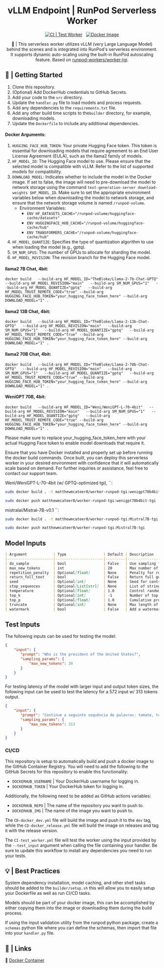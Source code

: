 <div align="center">

<h1>vLLM Endpoint | RunPod Serverless Worker</h1>

[![CI | Test Worker](https://github.com/matthew-mcateer/worker-runpod-tgi/actions/workflows/CI-test_worker.yml/badge.svg)](https://github.com/matthew-mcateer/worker-runpod-tgi/actions/workflows/CI-test_worker.yml)
&nbsp;
[![Docker Image](https://github.com/matthew-mcateer/worker-runpod-tgi/actions/workflows/CD-docker_dev.yml/badge.svg)](https://github.com/matthew-mcateer/worker-runpod-tgi/actions/workflows/CD-docker_dev.yml)

🚀 | This serverless worker utilizes vLLM (very Large Language Model) behind the scenes and is integrated into RunPod's serverless environment. It supports dynamic auto-scaling using the built-in RunPod autoscaling feature. Based on [runpod-workers/worker-tgi](https://github.com/runpod-workers/worker-tgi).
</div>

## 📖 | Getting Started

1. Clone this repository.
2. (Optional) Add DockerHub credentials to GitHub Secrets.
3. Add your code to the `src` directory.
4. Update the `handler.py` file to load models and process requests.
5. Add any dependencies to the `requirements.txt` file.
6. Add any other build time scripts to the`builder` directory, for example, downloading models.
7. Update the `Dockerfile` to include any additional dependencies.

#### Docker Arguments:
1. `HUGGING_FACE_HUB_TOKEN`: Your private Hugging Face token. This token is essential for downloading models that require agreement to an End User License Agreement (EULA), such as the llama2 family of models.
2. `HF_MODEL_ID`: The Hugging Face model to use. Please ensure that the selected model is compatible with vLLM. Refer to the list of supported models for compatibility.
3. `DOWNLOAD_MODEL`: Indicates whether to include the model in the Docker image. If set to false, the image will need to pre-download the model to network storage using the command `text-generation-server download-weights $HF_MODEL_ID`. Make sure to set the appropriate environment variables below when downloading the model to network storage, and ensure that the network storage volume is named `/runpod-volume`.
   - Environment Variables:
     - `ENV HF_DATASETS_CACHE="/runpod-volume/huggingface-cache/datasets"`
     - `ENV HUGGINGFACE_HUB_CACHE="/runpod-volume/huggingface-cache/hub"`
     - `ENV TRANSFORMERS_CACHE="/runpod-volume/huggingface-cache/hub"`
4. `HF_MODEL_QUANTIZE`: Specifies the type of quantization algorithm to use when loading the model (e.g., gptq).
5. `SM_NUM_GPUS`: The number of GPUs to allocate for sharding the model.
6. `HF_MODEL_REVISION`: The revision branch for the Hugging Face model.

#### llama2 7B Chat, 4bit:
`docker build   --build-arg HF_MODEL_ID="TheBloke/Llama-2-7b-Chat-GPTQ"   --build-arg HF_MODEL_REVISION="main"   --build-arg SM_NUM_GPUS="1"   --build-arg HF_MODEL_QUANTIZE="gptq"   --build-arg HF_MODEL_TRUST_REMOTE_CODE="true" --build-arg HUGGING_FACE_HUB_TOKEN="your_hugging_face_token_here" --build-arg DOWNLOAD_MODEL="1" .`

#### llama2 13B Chat, 4bit:
`docker build   --build-arg HF_MODEL_ID="TheBloke/Llama-2-13b-Chat-GPTQ"   --build-arg HF_MODEL_REVISION="main"   --build-arg SM_NUM_GPUS="1"   --build-arg HF_MODEL_QUANTIZE="gptq"   --build-arg HF_MODEL_TRUST_REMOTE_CODE="true" --build-arg HUGGING_FACE_HUB_TOKEN="your_hugging_face_token_here" --build-arg DOWNLOAD_MODEL="1" .`

#### llama2 70B Chat, 4bit:
`docker build   --build-arg HF_MODEL_ID="TheBloke/Llama-2-70b-Chat-GPTQ"   --build-arg HF_MODEL_REVISION="main"   --build-arg SM_NUM_GPUS="1"   --build-arg HF_MODEL_QUANTIZE="gptq"   --build-arg HF_MODEL_TRUST_REMOTE_CODE="true" --build-arg HUGGING_FACE_HUB_TOKEN="your_hugging_face_token_here" --build-arg DOWNLOAD_MODEL="1" .`

#### WeniGPT 70B, 4bit:
`docker build   --build-arg HF_MODEL_ID="Weni/WeniGPT-L-70-4bit"   --build-arg HF_MODEL_REVISION="main"   --build-arg SM_NUM_GPUS="1"   --build-arg HF_MODEL_QUANTIZE="gptq"   --build-arg HF_MODEL_TRUST_REMOTE_CODE="true" --build-arg HUGGING_FACE_HUB_TOKEN="your_hugging_face_token_here" --build-arg DOWNLOAD_MODEL="1" .`

Please make sure to replace your_hugging_face_token_here with your actual Hugging Face token to enable model downloads that require it.

Ensure that you have Docker installed and properly set up before running the docker build commands. Once built, you can deploy this serverless worker in your desired environment with confidence that it will automatically scale based on demand. For further inquiries or assistance, feel free to contact our support team.



Weni/WeniGPT-L-70-4bit (w/ GPTQ-optimized tgi), ``:
```bash
sudo docker build . -t matthewmcateer0/worker-runpod-tgi:wenigpt70b4bit-tgi --progress=plain --no-cache --platform linux/amd64 --build-arg HF_MODEL_ID="Weni/WeniGPT-L-70-4bit" --build-arg HF_MODEL_REVISION="main" --build-arg SM_NUM_GPUS="1" --build-arg HF_MODEL_QUANTIZE="gptq"   --build-arg HF_MODEL_TRUST_REMOTE_CODE="true" --build-arg HUGGING_FACE_HUB_TOKEN="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" --build-arg DOWNLOAD_MODEL="1"

sudo docker push matthewmcateer0/worker-runpod-tgi:wenigpt70b4bit-tgi
```

mistralai/Mistral-7B-v0.1 ``:
```bash
sudo docker build . -t matthewmcateer0/worker-runpod-tgi:Mistral7B-tgi --progress=plain --no-cache --platform linux/amd64 --build-arg HF_MODEL_ID="mistralai/Mistral-7B-v0.1" --build-arg HF_MODEL_REVISION="main" --build-arg SM_NUM_GPUS="1" --build-arg HF_MODEL_TRUST_REMOTE_CODE="true" --build-arg HUGGING_FACE_HUB_TOKEN="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" --build-arg DOWNLOAD_MODEL="1"

sudo docker push matthewmcateer0/worker-runpod-tgi:Mistral7B-tgi
```






## Model Inputs
```markdown
| Argument            | Type                 | Default | Description                                                                                          |
|---------------------|----------------------|---------|---------------------------------------------------|
| do_sample           | bool                 | False   | Use sampling for text generation.                                                                  |
| max_new_tokens      | int                  | 20      | Max number of new tokens to generate for each prompt.                                              |
| repetition_penalty  | Optional[float]      | None    | Penalty for repeating tokens in the generated text.                                               |
| return_full_text    | bool                 | False   | Return full generated text or just the top `n` sequences.                                          |
| seed                | Optional[int]        | None    | Seed for controlling randomness in text generation.                                                |
| stop_sequences      | Optional[List[str]]  | None    | List of strings that stop text generation when encountered.                                        |
| temperature         | Optional[float]      | 1.0     | Control randomness of sampling. Lower values make it more deterministic, higher values more random. |
| top_k               | Optional[int]        | -1      | Number of top tokens to consider. Set to -1 to consider all tokens.                                |
| top_p               | Optional[float]      | 1.0     | Cumulative probability of top tokens to consider (0 < p <= 1). Set to 1 to consider all tokens.     |
| truncate            | Optional[int]        | None    | Max length of generated text (number of tokens).                                                    |
| watermark           | bool                 | False   | Add a watermark to the generated text.                                                             |
```


## Test Inputs
The following inputs can be used for testing the model:
```json
{
    "input": {
       "prompt": "Who is the president of the United States?",
       "sampling_params": {
           "max_new_tokens": 30
       }
    }
}
```

For testing latency of the model with larger input and output token sizes, the following input can be used to test the latency for a 572 input w/ 313 tokens output.

```json
{
    "input": {
       "prompt": "Continue a seguinte sequência de palavras: tomate, tomate, tomate, tomate, tomate, tomate, tomate, tomate, tomate, tomate, tomate, tomate, tomate, tomate, tomate, tomate, tomate, tomate, tomate, tomate, tomate, tomate, tomate, tomate, tomate, tomate, tomate, tomate, tomate, tomate, tomate, tomate, tomate, tomate, tomate, tomate, tomate, tomate, tomate, tomate, tomate, tomate, tomate, tomate, tomate, tomate, tomate, tomate, tomate, tomate, tomate, tomate, tomate, tomate, tomate, tomate, tomate, tomate, tomate, tomate, tomate, tomate, tomate, tomate, tomate, tomate, tomate, tomate, tomate, tomate, tomate, tomate, tomate, tomate, tomate, tomate, tomate, tomate, tomate, tomate, tomate, tomate, tomate, tomate, tomate, tomate, tomate, tomate, tomate, tomate, tomate, tomate, tomate, tomate, tomate, tomate, tomate, tomate, tomate, tomate, tomate, tomate, tomate, tomate, tomate, tomate, tomate, tomate, tomate, tomate, tomate, tomate, tomate, tomate, tomate, tomate, tomate, tomate, tomate, tomate, tomate, tomate, tomate, tomate, tomate, tomate, tomate, tomate, tomate, tomate, tomate, tomate, tomate, tomate, tomate, tomate, tomate, tomate, tomate, tomate, tomate, tomate, tomate, tomate, tomate, tomate, tomate, tomate, tomate, tomate, tomate, tomate, tomate, tomate, tomate, tomate, tomate, tomate, tomate, tomate, tomate, tomate, tomate, tomate, tomate, tomate, tomate, tomate, tomate, tomate, tomate, tomate, tomate, tomate, tomate, tomate, tomate, tomate, tomate, tomate, tomate, tomate, tomate, tomate, tomate, ",
       "sampling_params": {
           "max_new_tokens": 313
       }
    }
}
```

### CI/CD

This repository is setup to automatically build and push a docker image to the GitHub Container Registry. You will need to add the following to the GitHub Secrets for this repository to enable this functionality:

- `DOCKERHUB_USERNAME` | Your DockerHub username for logging in.
- `DOCKERHUB_TOKEN` | Your DockerHub token for logging in.

Additionally, the following need to be added as GitHub actions variables:

- `DOCKERHUB_REPO` | The name of the repository you want to push to.
- `DOCKERHUB_IMG` | The name of the image you want to push to.

The `CD-docker_dev.yml` file will build the image and push it to the `dev` tag, while the `CD-docker_release.yml` file will build the image on releases and tag it with the release version.

The `CI-test_worker.yml` file will test the worker using the input provided by the `--test_input` argument when calling the file containing your handler. Be sure to update this workflow to install any dependencies you need to run your tests.

## 💡 | Best Practices

System dependency installation, model caching, and other shell tasks should be added to the `builder/setup.sh` this will allow you to easily setup your Dockerfile as well as run CI/CD tasks.

Models should be part of your docker image, this can be accomplished by either copying them into the image or downloading them during the build process.

If using the input validation utility from the runpod python package, create a `schemas` python file where you can define the schemas, then import that file into your `handler.py` file.

## 🔗 | Links

🐳 [Docker Container](https://hub.docker.com/r/runpod/serverless-hello-world)

